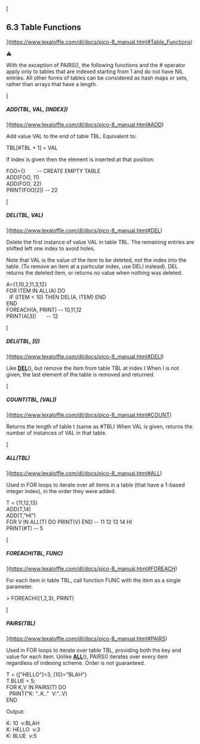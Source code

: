 [

6.3 Table Functions
-------------------

](https://www.lexaloffle.com/dl/docs/pico-8_manual.html#Table_Functions)

⚠

With the exception of PAIRS(), the following functions and the # operator apply only to tables that are indexed starting from 1 and do not have NIL entries. All other forms of tables can be considered as hash maps or sets, rather than arrays that have a length.

  
[

##### ADD(TBL, VAL, \[INDEX\])

](https://www.lexaloffle.com/dl/docs/pico-8_manual.html#ADD)

Add value VAL to the end of table TBL. Equivalent to:

TBL\[#TBL + 1\] = VAL  

If index is given then the element is inserted at that position:

FOO={}        -- CREATE EMPTY TABLE  
ADD(FOO, 11)  
ADD(FOO, 22)  
PRINT(FOO\[2\]) -- 22  

  
[

##### DEL(TBL, VAL)

](https://www.lexaloffle.com/dl/docs/pico-8_manual.html#DEL)

Delete the first instance of value VAL in table TBL. The remaining entries are shifted left one index to avoid holes.

Note that VAL is the value of the item to be deleted, not the index into the table. (To remove an item at a particular index, use DELI instead). DEL returns the deleted item, or returns no value when nothing was deleted.

A={1,10,2,11,3,12}  
FOR ITEM IN ALL(A) DO  
  IF (ITEM < 10) THEN DEL(A, ITEM) END  
END  
FOREACH(A, PRINT) -- 10,11,12  
PRINT(A\[3\])       -- 12  

  
[

##### DELI(TBL, \[I\])

](https://www.lexaloffle.com/dl/docs/pico-8_manual.html#DELI)

Like [**DEL**](https://www.lexaloffle.com/dl/docs/pico-8_manual.html#DEL)(), but remove the item from table TBL at index I When I is not given, the last element of the table is removed and returned.

  
[

##### COUNT(TBL, \[VAL\])

](https://www.lexaloffle.com/dl/docs/pico-8_manual.html#COUNT)

Returns the length of table t (same as #TBL) When VAL is given, returns the number of instances of VAL in that table.

  
[

##### ALL(TBL)

](https://www.lexaloffle.com/dl/docs/pico-8_manual.html#ALL)

Used in FOR loops to iterate over all items in a table (that have a 1-based integer index), in the order they were added.

T = {11,12,13}  
ADD(T,14)  
ADD(T,"HI")  
FOR V IN ALL(T) DO PRINT(V) END -- 11 12 13 14 HI  
PRINT(#T) -- 5  

  
[

##### FOREACH(TBL, FUNC)

](https://www.lexaloffle.com/dl/docs/pico-8_manual.html#FOREACH)

For each item in table TBL, call function FUNC with the item as a single parameter.

\> FOREACH({1,2,3}, PRINT)  

  
[

##### PAIRS(TBL)

](https://www.lexaloffle.com/dl/docs/pico-8_manual.html#PAIRS)

Used in FOR loops to iterate over table TBL, providing both the key and value for each item. Unlike [**ALL**](https://www.lexaloffle.com/dl/docs/pico-8_manual.html#ALL)(), PAIRS() iterates over every item regardless of indexing scheme. Order is not guaranteed.

T = {\["HELLO"\]=3, \[10\]="BLAH"}  
T.BLUE = 5;  
FOR K,V IN PAIRS(T) DO  
  PRINT("K: "..K.."  V:"..V)  
END  

Output:

K: 10  v:BLAH  
K: HELLO  v:3  
K: BLUE  v:5  